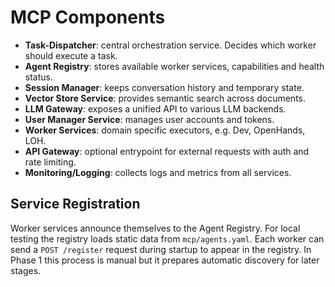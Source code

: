 # MCP Components

- **Task-Dispatcher**: central orchestration service. Decides which worker should execute a task.
- **Agent Registry**: stores available worker services, capabilities and health status.
- **Session Manager**: keeps conversation history and temporary state.
- **Vector Store Service**: provides semantic search across documents.
- **LLM Gateway**: exposes a unified API to various LLM backends.
- **User Manager Service**: manages user accounts and tokens.
- **Worker Services**: domain specific executors, e.g. Dev, OpenHands, LOH.
- **API Gateway**: optional entrypoint for external requests with auth and rate limiting.
- **Monitoring/Logging**: collects logs and metrics from all services.

## Service Registration

Worker services announce themselves to the Agent Registry. For local testing the registry loads static data from `mcp/agents.yaml`. Each worker can send a `POST /register` request during startup to appear in the registry. In Phase 1 this process is manual but it prepares automatic discovery for later stages.
